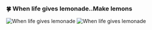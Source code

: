 ### 🍀 When life gives lemonade..Make lemons

![When life gives lemonade](https://media.giphy.com/media/hYh0RercJjV6M/giphy.gif)
![When life gives lemonade](https://media.giphy.com/media/Ak6zetdCPJJew/giphy.gif)
